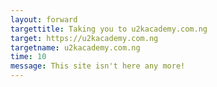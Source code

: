 ```yaml
---
layout: forward
targettitle: Taking you to u2kacademy.com.ng
target: https://u2kacademy.com.ng
targetname: u2kacademy.com.ng
time: 10
message: This site isn't here any more!
---
```

